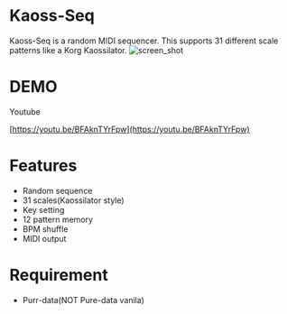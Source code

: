# Kaoss-Seq

Kaoss-Seq is a random MIDI sequencer. This supports 31 different scale patterns like a Korg Kaossilator.
![screen_shot](https://user-images.githubusercontent.com/17458815/84587278-b7aaca80-ae58-11ea-8ecd-ef110b84db3d.png)

# DEMO

Youtube

[https://youtu.be/BFAknTYrFpw](https://youtu.be/BFAknTYrFpw)

# Features

* Random sequence
* 31 scales(Kaossilator style)
* Key setting
* 12 pattern memory
* BPM shuffle
* MIDI output

# Requirement


* Purr-data(NOT Pure-data vanila)
